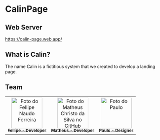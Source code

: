 # CalinPage

## Web Server
https://calin-page.web.app/

## What is Calin?

The name Calin is a fictitious system that we created to develop a landing page.

## Team

<table>
  <tr>
    <td align="center">
      <a href="https://github.com/naudofp/">
        <img src="https://avatars.githubusercontent.com/u/106287877?v=4" width="100px;" alt="Foto do Fellipe Naudo Ferreira"/><br>
        <sub>
          <b>Fellipe - Developer</b>
        </sub>
      </a>
    </td>
    <td align="center">
      <a href="https://github.com/matheuschristo/">
        <img src="https://avatars.githubusercontent.com/u/106338239?v=4" width="100px;" alt="Foto do Matheus Christo da Silva no GitHub"/><br>
        <sub>
          <b>Matheus - Developer</b>
        </sub>
      </a>
    </td>
     <td align="center">
      <a href="https://github.com/PauloK1ngs/">
        <img src="https://avatars.githubusercontent.com/u/100443478?v=4" width="100px;" alt="Foto do Paulo"/><br>
        <sub>
          <b>Paulo - Designer</b>
        </sub>
      </a>
    </td>
  </tr>
 </table>
